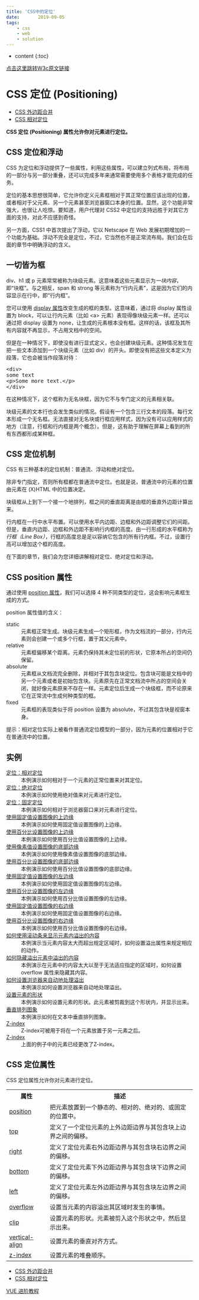 ```yaml
---
title: 'CSS中的定位'
date:       2019-09-05
tags:
	- css
	- web
	- solution
---
```







* content
{:toc}







[点击这里跳转W3c原文链接](https://www.w3school.com.cn/css/css_positioning.asp)  

<div id="maincontent">

<h1>CSS 定位 (Positioning)</h1>

<div id="tpn">
<ul class="prenext">
<li class="pre"><a href="/css/css_margin_collapsing.asp" title="CSS 外边距合并">CSS 外边距合并</a></li>
<li class="next"><a href="/css/css_positioning_relative.asp" title="CSS 相对定位">CSS 相对定位</a></li>
</ul>
</div>


<div id="intro">
<p><strong>CSS 定位 (Positioning) 属性允许你对元素进行定位。</strong></p>
</div>


<div>
<h2>CSS 定位和浮动</h2>

<p>CSS 为定位和浮动提供了一些属性，利用这些属性，可以建立列式布局，将布局的一部分与另一部分重叠，还可以完成多年来通常需要使用多个表格才能完成的任务。</p>

<p>定位的基本思想很简单，它允许你定义元素框相对于其正常位置应该出现的位置，或者相对于父元素、另一个元素甚至浏览器窗口本身的位置。显然，这个功能非常强大，也很让人吃惊。要知道，用户代理对 CSS2 中定位的支持远胜于对其它方面的支持，对此不应感到奇怪。</p>

<p>另一方面，CSS1 中首次提出了浮动，它以 Netscape 在 Web 发展初期增加的一个功能为基础。浮动不完全是定位，不过，它当然也不是正常流布局。我们会在后面的章节中明确浮动的含义。</p>
</div>


<div>
<h2>一切皆为框</h2>

<p>div、h1 或 p 元素常常被称为块级元素。这意味着这些元素显示为<em>一块内容</em>，即“块框”。与之相反，span 和 strong 等元素称为“行内元素”，这是因为它们的内容显示在行中，即“行内框”。</p>

<p>您可以使用 <a href="/cssref/pr_class_display.asp" title="CSS display 属性">display 属性</a>改变生成的框的类型。这意味着，通过将 display 属性设置为 block，可以让行内元素（比如 &lt;a&gt; 元素）表现得像块级元素一样。还可以通过把 display 设置为 none，让生成的元素根本没有框。这样的话，该框及其所有内容就不再显示，不占用文档中的空间。</p>

<p>但是在一种情况下，即使没有进行显式定义，也会创建块级元素。这种情况发生在把一些文本添加到一个块级元素（比如 div）的开头。即使没有把这些文本定义为段落，它也会被当作段落对待：</p>

<pre>&lt;div&gt;
some text
&lt;p&gt;Some more text.&lt;/p&gt;
&lt;/div&gt;
</pre>

<p>在这种情况下，这个框称为无名块框，因为它不与专门定义的元素相关联。</p>

<p>块级元素的文本行也会发生类似的情况。假设有一个包含三行文本的段落。每行文本形成一个无名框。无法直接对无名块或行框应用样式，因为没有可以应用样式的地方（注意，行框和行内框是两个概念）。但是，这有助于理解在屏幕上看到的所有东西都形成某种框。</p>
</div>


<div>
<h2>CSS 定位机制</h2>

<p>CSS 有三种基本的定位机制：普通流、浮动和绝对定位。</p>

<p>除非专门指定，否则所有框都在普通流中定位。也就是说，普通流中的元素的位置由元素在 (X)HTML 中的位置决定。</p>

<p>块级框从上到下一个接一个地排列，框之间的垂直距离是由框的垂直外边距计算出来。</p>

<p>行内框在一行中水平布置。可以使用水平内边距、边框和外边距调整它们的间距。但是，垂直内边距、边框和外边距不影响行内框的高度。由一行形成的水平框称为<em>行框（Line Box）</em>，行框的高度总是足以容纳它包含的所有行内框。不过，设置行高可以增加这个框的高度。</p>

<p>在下面的章节，我们会为您详细讲解相对定位、绝对定位和浮动。</p>
</div>


<div>
<h2>CSS position 属性</h2>

<p>通过使用 <a href="/cssref/pr_class_position.asp" title="CSS position 属性">position 属性</a>，我们可以选择 4 种不同类型的定位，这会影响元素框生成的方式。</p>

<p>position 属性值的含义：</p>

<dl class="define">
<dt>static</dt>
<dd>元素框正常生成。块级元素生成一个矩形框，作为文档流的一部分，行内元素则会创建一个或多个行框，置于其父元素中。</dd>

<dt>relative</dt>
<dd>元素框偏移某个距离。元素仍保持其未定位前的形状，它原本所占的空间仍保留。</dd>

<dt>absolute</dt>
<dd>元素框从文档流完全删除，并相对于其包含块定位。包含块可能是文档中的另一个元素或者是初始包含块。元素原先在正常文档流中所占的空间会关闭，就好像元素原来不存在一样。元素定位后生成一个块级框，而不论原来它在正常流中生成何种类型的框。</dd>

<dt>fixed</dt>
<dd>元素框的表现类似于将 position 设置为 absolute，不过其包含块是视窗本身。</dd>
</dl>

<p class="tip"><span>提示：</span>相对定位实际上被看作普通流定位模型的一部分，因为元素的位置相对于它在普通流中的位置。</p>
</div>


<div class="example">
<h2>实例</h2>
<dl>
<dt><a target="_blank" href="/tiy/t.asp?f=csse_position_relative">定位：相对定位</a></dt>
<dd>本例演示如何相对于一个元素的正常位置来对其定位。</dd>

<dt><a target="_blank" href="/tiy/t.asp?f=csse_position_absolute">定位：绝对定位</a></dt>
<dd>本例演示如何使用绝对值来对元素进行定位。</dd>

<dt><a target="_blank" href="/tiy/t.asp?f=csse_position_fixed">定位：固定定位</a></dt>
<dd>本例演示如何相对于浏览器窗口来对元素进行定位。</dd>

<dt><a target="_blank" href="/tiy/t.asp?f=csse_position_top">使用固定值设置图像的上边缘</a></dt>
<dd>本例演示如何使用固定值设置图像的上边缘。</dd>

<dt><a target="_blank" href="/tiy/t.asp?f=csse_position_top_percent">使用百分比设置图像的上边缘</a></dt>
<dd>本例演示如何使用百分比值设置图像的上边缘。</dd>

<dt><a target="_blank" href="/tiy/t.asp?f=csse_position_bottom">使用像素值设置图像的底部边缘</a></dt>
<dd>本例演示如何使用像素值设置图像的底部边缘。</dd>

<dt><a target="_blank" href="/tiy/t.asp?f=csse_position_bottom_percent">使用百分比设置图像的底部边缘</a></dt>
<dd>本例演示如何使用百分比值设置图像的底部边缘。</dd>

<dt><a target="_blank" href="/tiy/t.asp?f=csse_position_left">使用固定值设置图像的左边缘</a></dt>
<dd>本例演示如何使用固定值设置图像的左边缘。</dd>

<dt><a target="_blank" href="/tiy/t.asp?f=csse_position_left_percent">使用百分比设置图像的左边缘</a></dt>
<dd>本例演示如何使用百分比值设置图像的左边缘。</dd>

<dt><a target="_blank" href="/tiy/t.asp?f=csse_position_right">使用固定值设置图像的右边缘</a></dt>
<dd>本例演示如何使用固定值设置图像的右边缘。</dd>

<dt><a target="_blank" href="/tiy/t.asp?f=csse_position_right_percent">使用百分比设置图像的右边缘</a></dt>
<dd>本例演示如何使用百分比值设置图像的右边缘。</dd>

<dt><a target="_blank" href="/tiy/t.asp?f=csse_overflow">如何使用滚动条来显示元素内溢出的内容</a></dt>
<dd>本例演示当元素内容太大而超出规定区域时，如何设置溢出属性来规定相应的动作。</dd>

<dt><a target="_blank" href="/tiy/t.asp?f=csse_pos_overflow_hidden">如何隐藏溢出元素中溢出的内容</a></dt>
<dd>本例演示在元素中的内容太大以至于无法适应指定的区域时，如何设置 overflow 属性来隐藏其内容。</dd>

<dt><a target="_blank" href="/tiy/t.asp?f=csse_pos_overflow_auto">如何设置浏览器来自动地处理溢出</a></dt>
<dd>本例演示如何设置浏览器来自动地处理溢出。</dd>

<dt><a target="_blank" href="/tiy/t.asp?f=csse_clip">设置元素的形状</a></dt>
<dd>本例演示如何设置元素的形状。此元素被剪裁到这个形状内，并显示出来。</dd>

<dt><a target="_blank" href="/tiy/t.asp?f=csse_vertical-align">垂直排列图象</a></dt>
<dd>本例演示如何在文本中垂直排列图象。</dd>

<dt><a target="_blank" href="/tiy/t.asp?f=csse_zindex2">Z-index</a></dt>
<dd>Z-index可被用于将在一个元素放置于另一元素之后。</dd>

<dt><a target="_blank" href="/tiy/t.asp?f=csse_zindex1">Z-index</a></dt>
<dd>上面的例子中的元素已经更改了Z-index。</dd>
</dl>
</div>


<div>
<h2>CSS 定位属性</h2>

<p>CSS 定位属性允许你对元素进行定位。</p>

<table class="dataintable">
  <tbody><tr>
    <th>属性</th>
    <th>描述</th>
  </tr>
  <tr>
    <td><a href="/cssref/pr_class_position.asp">position</a></td>
    <td>把元素放置到一个静态的、相对的、绝对的、或固定的位置中。</td>
  </tr>
  <tr>
    <td><a href="/cssref/pr_pos_top.asp">top</a></td>
    <td>定义了一个定位元素的上外边距边界与其包含块上边界之间的偏移。</td>
  </tr>
  <tr>
    <td><a href="/cssref/pr_pos_right.asp">right</a></td>
    <td>定义了定位元素右外边距边界与其包含块右边界之间的偏移。</td>
  </tr>
  <tr>
    <td><a href="/cssref/pr_pos_bottom.asp">bottom</a></td>
    <td>定义了定位元素下外边距边界与其包含块下边界之间的偏移。</td>
  </tr>
  <tr>
    <td><a href="/cssref/pr_pos_left.asp">left</a></td>
    <td>定义了定位元素左外边距边界与其包含块左边界之间的偏移。</td>
  </tr>
  <tr>
    <td><a href="/cssref/pr_pos_overflow.asp">overflow</a></td>
    <td>设置当元素的内容溢出其区域时发生的事情。</td>
  </tr>
  <tr>
    <td><a href="/cssref/pr_pos_clip.asp">clip</a></td>
    <td>设置元素的形状。元素被剪入这个形状之中，然后显示出来。</td>
  </tr>
  <tr>
    <td><a href="/cssref/pr_pos_vertical-align.asp">vertical-align</a></td>
    <td>设置元素的垂直对齐方式。</td>
  </tr>
  <tr>
    <td><a href="/cssref/pr_pos_z-index.asp">z-index</a></td>
    <td>设置元素的堆叠顺序。</td>
  </tr>
</tbody></table>
</div>


<div id="bpn">
<ul class="prenext">
<li class="pre"><a href="/css/css_margin_collapsing.asp" title="CSS 外边距合并">CSS 外边距合并</a></li>
<li class="next"><a href="/css/css_positioning_relative.asp" title="CSS 相对定位">CSS 相对定位</a></li>
</ul>
</div>


<div id="ad_footer">
<a id="ad_footer_link" href="https://gio.ren/w/JoODXE9Y" title="VUE 进阶教程" target="_blank">VUE 进阶教程</a>
</div>

</div>

